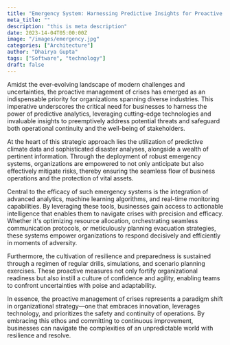 ```yaml
---
title: "Emergency System: Harnessing Predictive Insights for Proactive Crisis Management"
meta_title: ""
description: "this is meta description"
date: 2023-14-04T05:00:00Z
image: "/images/emergency.jpg"
categories: ["Architecture"]
author: "Dhairya Gupta"
tags: ["Software", "technology"]
draft: false
---
```


Amidst the ever-evolving landscape of modern challenges and uncertainties, the proactive management of crises has emerged as an indispensable priority for organizations spanning diverse industries. This imperative underscores the critical need for businesses to harness the power of predictive analytics, leveraging cutting-edge technologies and invaluable insights to preemptively address potential threats and safeguard both operational continuity and the well-being of stakeholders.

At the heart of this strategic approach lies the utilization of predictive climate data and sophisticated disaster analyses, alongside a wealth of pertinent information. Through the deployment of robust emergency systems, organizations are empowered to not only anticipate but also effectively mitigate risks, thereby ensuring the seamless flow of business operations and the protection of vital assets.

Central to the efficacy of such emergency systems is the integration of advanced analytics, machine learning algorithms, and real-time monitoring capabilities. By leveraging these tools, businesses gain access to actionable intelligence that enables them to navigate crises with precision and efficacy. Whether it's optimizing resource allocation, orchestrating seamless communication protocols, or meticulously planning evacuation strategies, these systems empower organizations to respond decisively and efficiently in moments of adversity.

Furthermore, the cultivation of resilience and preparedness is sustained through a regimen of regular drills, simulations, and scenario planning exercises. These proactive measures not only fortify organizational readiness but also instill a culture of confidence and agility, enabling teams to confront uncertainties with poise and adaptability.

In essence, the proactive management of crises represents a paradigm shift in organizational strategy—one that embraces innovation, leverages technology, and prioritizes the safety and continuity of operations. By embracing this ethos and committing to continuous improvement, businesses can navigate the complexities of an unpredictable world with resilience and resolve.